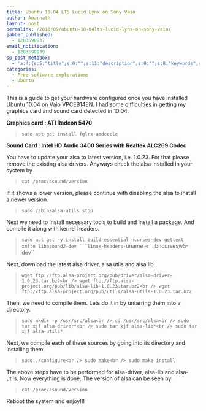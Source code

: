 ```yaml
---
title: Ubuntu 10.04 LTS Lucid Lynx on Sony Vaio
author: Amarnath
layout: post
permalink: /2010/09/ubuntu-10-04lts-lucid-lynx-on-sony-vaio/
jabber_published:
  - 1283590937
email_notification:
  - 1283590939
sp_post_metabox:
  - 'a:4:{s:5:"title";s:0:"";s:11:"description";s:0:"";s:8:"keywords";s:0:"";s:7:"noindex";s:0:"";}'
categories:
  - Free software explorations
  - Ubuntu
---
```

<p id="top" />
This is a guide to get your hardware configured once you have installed Ubuntu 10.04 on Vaio VPCEB14EN. I had some difficulties in getting my graphics card and sound card detected in 10.04.</p> 

**Graphics card : ATI Radeon 5470**
</p>

> `sudo apt-get install fglrx-amdcccle`

**Sound Card : Intel HD Audio 3400 Series with Realtek ALC269 Codec**

You have to update your alsa to latest version, i.e. 1.0.23. For that please remove the existing alsa drivers. Anyways check the alsa installed in your system by

> `cat /proc/asound/version`

If it shows a lower version, please continue with disabling the alsa to install a newer version.

> `sudo /sbin/alsa-utils stop`

Next we need to install necessary tools to build and install a package. And compile it along with kernel headers.

> `sudo apt-get -y install build-essential ncurses-dev gettext xmlto libasound2-dev ```linux-headers-`uname -r` libncursesw5-dev``

Next, download the latest alsa driver, alsa utils and alsa lib.

> `wget ftp://ftp.alsa-project.org/pub/driver/alsa-driver-1.0.23.tar.bz2<br />
wget ftp://ftp.alsa-project.org/pub/lib/alsa-lib-1.0.23.tar.bz2<br />
wget ftp://ftp.alsa-project.org/pub/utils/alsa-utils-1.0.23.tar.bz2`

Then, we need to compile them. Lets do it in by untarring them into a directory.

> `sudo mkdir -p /usr/src/alsa<br />
cd /usr/src/alsa<br />
sudo tar xjf alsa-driver*<br />
sudo tar xjf alsa-lib*<br />
sudo tar xjf alsa-utils*`

Next, we compile each of these sources by going into its directory and installing them.

> `sudo ./configure<br />
sudo make<br />
sudo make install`

The above steps have to be performed for alsa-driver, alsa-lib and alsa-utils. Now everything is done. The version of alsa can be seen by

> `cat /proc/asound/version`

Reboot the system and enjoy!!!